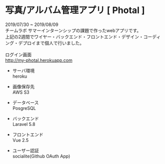 # 写真/アルバム管理アプリ [ Photal ]


2019/07/30 ~ 2019/08/09<br>
チームラボ サマーインターンシップの課題で作ったwebアプリです。<br>
上記の2週間でワイヤー・バックエンド・フロントエンド・デザイン・コーディング・デプロイまで個人で行いました。<br>
<br>
ログイン画面<br>
http://my-photal.herokuapp.com

- サーバ環境<br>
  heroku
  
- 画像保存先<br>
  AWS S3
  
- データベース<br>
  PosgreSQL
  
- バックエンド<br>
  Laravel 5.8
  
- フロントエンド<br>
  Vue 2.5

- ユーザー認証<br>
  socialite(Github OAuth App)
